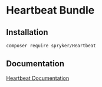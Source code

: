 # Heartbeat Bundle

## Installation

```
composer require spryker/Heartbeat
```

## Documentation

[Heartbeat Documentation](https://spryker.github.io/heartbeat/index.html)





